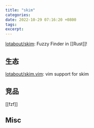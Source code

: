 ```yaml
---
title: "skim"
categories: 
date: 2022-10-29 07:16:20 +0800
tags: 
excerpt: 
---
```



[lotabout/skim](https://github.com/lotabout/skim): Fuzzy Finder in [[Rust]]!

## 生态

[lotabout/skim.vim](https://github.com/lotabout/skim.vim): vim support for skim


## 竞品

[[fzf]]

## Misc





